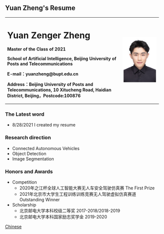 ## Yuan Zheng's Resume

<table border="0">
  <tr>
    <td width="75%">
      <h1>Yuan Zenger Zheng</h1>
      <p><b>Master of the Class of 2021</b></p>
      <p><b>School of Artificial Intelligence, Beijing University of Posts and Telecommunications</b></p>
      <p><b>E-mail：yuanzheng@bupt.edu.cn</b></p>
      <p><b>Address：Beijing University of Posts and Telecommunications, 10 Xitucheng Road, Haidian District, Beijing，Postcode:100876</b></p>
    </td>
    <td width="25%">
      <img src="/zhengjianzhao-1cun.jpg" width="100%">     
    </td>
  </tr>
</table>


### The Latest word
* 8/28/2021 I created my resume

### Research direction
* Connected Autonomous Vehicles
* Object Detection
* Image Segmentation

### Honors and Awards
- Competition
  - 2020年之江杯全球人工智能大赛无人车安全驾驶仿真赛 The First Prize
  - 2021年北京市大学生工程训练训练竞赛无人驾驶虚拟仿真赛道 Outstanding Winner
- Scholarship
  - 北京邮电大学本科校级二等奖 2017-2018/2018-2019
  - 北京邮电大学本科国家励志奖学金 2019-2020

[Chinese](index.md)
<a href="./index.html"></a>
